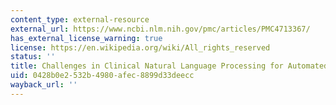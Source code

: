 ```yaml
---
content_type: external-resource
external_url: https://www.ncbi.nlm.nih.gov/pmc/articles/PMC4713367/
has_external_license_warning: true
license: https://en.wikipedia.org/wiki/All_rights_reserved
status: ''
title: Challenges in Clinical Natural Language Processing for Automated Disorder Normalization.
uid: 0428b0e2-532b-4980-afec-8899d33deecc
wayback_url: ''
---
```

